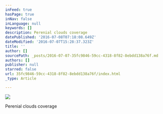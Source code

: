```yaml
---
inFeed: true
hasPage: true
inNav: false
inLanguage: null
keywords: []
description: Perenial clouds coverage
datePublished: '2016-07-08T07:18:08.649Z'
dateModified: '2016-07-07T15:28:37.323Z'
title: ''
author: []
sourcePath: _posts/2016-07-07-35fc9846-59cc-4318-8f82-8ebdd138a76f.md
authors: []
publisher: null
starred: false
url: 35fc9846-59cc-4318-8f82-8ebdd138a76f/index.html
_type: Article

---
```

![](https://the-grid-user-content.s3-us-west-2.amazonaws.com/08fe11a7-1472-410b-8790-95edd3827aac.jpg)

Perenial clouds coverage